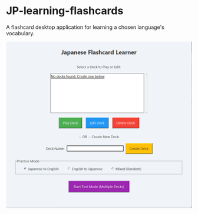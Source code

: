 # JP-learning-flashcards
A flashcard desktop application for learning a chosen language's vocabulary.


![Flashcard Application](assets/screenshot.png)

